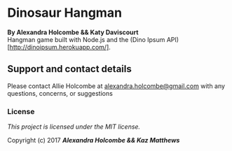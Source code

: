 Dinosaur Hangman
=========================

**By Alexandra Holcombe && Katy Daviscourt**  
Hangman game built with Node.js and the (Dino Ipsum API)[http://dinoipsum.herokuapp.com/].

## Support and contact details
Please contact Allie Holcombe at alexandra.holcombe@gmail.com with any questions, concerns, or suggestions

### License

*This project is licensed under the MIT license.*

Copyright (c) 2017 **_Alexandra Holcombe && Kaz Matthews_**
